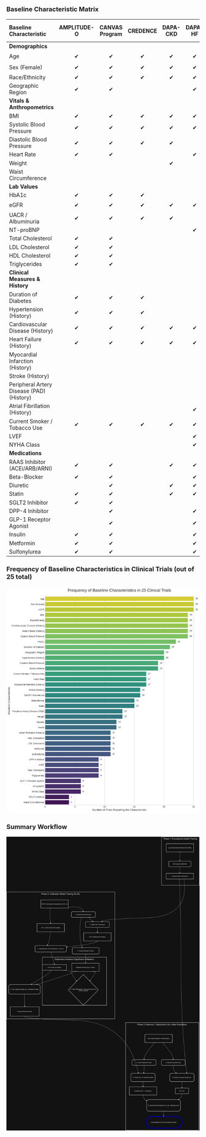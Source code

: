 ### **Baseline Characteristic Matrix**

| Baseline Characteristic | AMPLITUDE-O | CANVAS Program | CREDENCE | DAPA-CKD | DAPA-HF | DECLARE-TIMI 58 | DELIVER | ELIXA | EMPEROR-Preserved | EMPEROR-Reduced | EMPA-KIDNEY | EMPA-REG OUTCOME | EXSCEL | FLOW | HARMONY | LEADER | PIONEER 6 | REWIND | SCORED | SELECT | SOLOIST-WHF | SOUL | SURPASS-CVOT | SUSTAIN-6 | VERTIS CV | Total | In All Studies? |
| :--- | :---: | :---: | :---: | :---: | :---: | :---: | :---: | :---: | :---: | :---: | :---: | :---: | :---: | :---: | :---: | :---: | :---: | :---: | :---: | :---: | :---: | :---: | :---: | :---: | :---: | :---: | :---: |
| **Demographics** | | | | | | | | | | | | | | | | | | | | | | | | | | | |
| Age | ✔ | ✔ | ✔ | ✔ | ✔ | ✔ | ✔ | ✔ | ✔ | ✔ | ✔ | ✔ | ✔ | ✔ | ✔ | ✔ | ✔ | ✔ | ✔ | ✔ | ✔ | ✔ | ✔ | ✔ | ✔ | **25** | ⭐ |
| Sex (Female) | ✔ | ✔ | ✔ | ✔ | ✔ | ✔ | ✔ | ✔ | ✔ | ✔ | ✔ | ✔ | ✔ | ✔ | ✔ | ✔ | ✔ | ✔ | ✔ | ✔ | ✔ | ✔ | ✔ | ✔ | ✔ | **25** | ⭐ |
| Race/Ethnicity | ✔ | ✔ | ✔ | ✔ | ✔ | ✔ | ✔ | ✔ | ✔ | ✔ | ✔ | ✔ | ✔ | ✔ | ✔ | ✔ | ✔ | ✔ | ✔ | ✔ | ✔ | ✔ | | ✔ | ✔ | **24** | |
| Geographic Region | ✔ | ✔ | | | ✔ | ✔ | ✔ | ✔ | ✔ | ✔ | | | ✔ | ✔ | ✔ | ✔ | | ✔ | ✔ | | ✔ | | ✔ | | ✔ | **20** | |
| **Vitals & Anthropometrics** | | | | | | | | | | | | | | | | | | | | | | | | | | | |
| BMI | ✔ | ✔ | ✔ | ✔ | ✔ | ✔ | ✔ | ✔ | ✔ | ✔ | ✔ | ✔ | ✔ | ✔ | ✔ | ✔ | ✔ | ✔ | ✔ | ✔ | ✔ | ✔ | ✔ | | ✔ | **24** | |
| Systolic Blood Pressure | ✔ | ✔ | ✔ | ✔ | ✔ | ✔ | ✔ | ✔ | ✔ | ✔ | | ✔ | ✔ | ✔ | ✔ | ✔ | ✔ | ✔ | ✔ | ✔ | ✔ | ✔ | ✔ | ✔ | ✔ | **24** | |
| Diastolic Blood Pressure | ✔ | ✔ | ✔ | ✔ | | ✔ | | ✔ | | | | ✔ | | ✔ | ✔ | ✔ | ✔ | ✔ | | ✔ | ✔ | ✔ | ✔ | ✔ | ✔ | **19** | |
| Heart Rate | ✔ | ✔ | | | ✔ | | ✔ | ✔ | ✔ | ✔ | | ✔ | | | ✔ | ✔ | | ✔ | ✔ | | ✔ | | ✔ | | ✔ | **17** | |
| Weight | | | | ✔ | | | | ✔ | | | | ✔ | | ✔ | | ✔ | ✔ | | | ✔ | | ✔ | ✔ | ✔ | ✔ | **13** | |
| Waist Circumference | | | | | | | | | | | | ✔ | | | | ✔ | | | | ✔ | | | | | | **4** | |
| **Lab Values** | | | | | | | | | | | | | | | | | | | | | | | | | | | |
| HbA1c | ✔ | ✔ | ✔ | | | ✔ | | ✔ | | ✔ | ✔ | ✔ | ✔ | ✔ | ✔ | ✔ | ✔ | ✔ | ✔ | ✔ | ✔ | | ✔ | ✔ | ✔ | **22** | |
| eGFR | ✔ | ✔ | ✔ | ✔ | ✔ | ✔ | ✔ | ✔ | ✔ | ✔ | ✔ | ✔ | ✔ | ✔ | ✔ | ✔ | ✔ | ✔ | ✔ | ✔ | ✔ | ✔ | ✔ | ✔ | ✔ | **25** | ⭐ |
| UACR / Albuminuria | ✔ | ✔ | ✔ | ✔ | | | | ✔ | | | ✔ | ✔ | ✔ | ✔ | | ✔ | | | ✔ | | ✔ | | | | ✔ | **16** | |
| NT-proBNP | | | | | ✔ | | ✔ | | ✔ | ✔ | | | | | | | | | | | ✔ | | | | | **6** | |
| Total Cholesterol | ✔ | ✔ | | | | | | | | | | ✔ | | | ✔ | ✔ | | | | | | | ✔ | | ✔ | **9** | |
| LDL Cholesterol | ✔ | ✔ | | | | | | ✔ | | | | ✔ | | | ✔ | ✔ | ✔ | | | | | | ✔ | ✔ | ✔ | **11** | |
| HDL Cholesterol | ✔ | ✔ | | | | | | ✔ | | | | ✔ | | | ✔ | ✔ | ✔ | | | | | | ✔ | ✔ | ✔ | **11** | |
| Triglycerides | ✔ | ✔ | | | | | | | | | | ✔ | | | ✔ | ✔ | | | | | | | ✔ | | ✔ | **9** | |
| **Clinical Measures & History** | | | | | | | | | | | | | | | | | | | | | | | | | | | |
| Duration of Diabetes | ✔ | ✔ | ✔ | | | ✔ | ✔ | ✔ | | | | ✔ | ✔ | ✔ | ✔ | ✔ | ✔ | ✔ | | | ✔ | ✔ | ✔ | ✔ | ✔ | **21** | |
| Hypertension (History) | ✔ | ✔ | ✔ | | | ✔ | ✔ | ✔ | | ✔ | | ✔ | ✔ | | ✔ | ✔ | | ✔ | | ✔ | | ✔ | ✔ | ✔ | ✔ | **20** | |
| Cardiovascular Disease (History) | ✔ | ✔ | ✔ | ✔ | ✔ | ✔ | | ✔ | | | ✔ | ✔ | ✔ | ✔ | ✔ | ✔ | ✔ | ✔ | ✔ | ✔ | ✔ | ✔ | ✔ | ✔ | ✔ | **24** | |
| Heart Failure (History) | ✔ | ✔ | ✔ | ✔ | ✔ | ✔ | ✔ | ✔ | ✔ | ✔ | ✔ | ✔ | ✔ | ✔ | ✔ | ✔ | | ✔ | ✔ | ✔ | ✔ | ✔ | | ✔ | ✔ | **24** | |
| Myocardial Infarction (History) | | | | | | ✔ | | ✔ | | | | ✔ | ✔ | ✔ | ✔ | ✔ | ✔ | ✔ | ✔ | ✔ | | ✔ | ✔ | ✔ | ✔ | **17** | |
| Stroke (History) | | | | | | ✔ | | ✔ | | | | ✔ | ✔ | ✔ | ✔ | ✔ | | ✔ | ✔ | ✔ | | ✔ | ✔ | ✔ | ✔ | **16** | |
| Peripheral Artery Disease (PAD) (History) | | | | | | ✔ | | ✔ | | | | ✔ | ✔ | ✔ | ✔ | ✔ | | ✔ | | ✔ | | ✔ | ✔ | | ✔ | **13** | |
| Atrial Fibrillation (History) | | | | | ✔ | | ✔ | ✔ | | ✔ | | | ✔ | | ✔ | ✔ | | | | ✔ | | ✔ | | | | **11** | |
| Current Smoker / Tobacco Use | ✔ | ✔ | ✔ | ✔ | ✔ | | | ✔ | | | | ✔ | ✔ | ✔ | ✔ | | ✔ | ✔ | | | | ✔ | ✔ | | ✔ | **17** | |
| LVEF | | | | | ✔ | | ✔ | | ✔ | ✔ | ✔ | | | | | | | | ✔ | | ✔ | ✔ | | | | **9** | |
| NYHA Class | | | | | ✔ | | ✔ | | ✔ | ✔ | | | | | | | | | | | | ✔ | | | | **6** | |
| **Medications** | | | | | | | | | | | | | | | | | | | | | | | | | | | |
| RAAS Inhibitor (ACEi/ARB/ARNI) | ✔ | ✔ | | ✔ | ✔ | ✔ | ✔ | | ✔ | ✔ | | | ✔ | | ✔ | ✔ | | ✔ | ✔ | | ✔ | ✔ | | ✔ | ✔ | **19** | |
| Beta-Blocker | ✔ | ✔ | | | ✔ | ✔ | | | | ✔ | | | ✔ | | ✔ | ✔ | | ✔ | | | ✔ | ✔ | | ✔ | ✔ | **15** | |
| Diuretic | | ✔ | | ✔ | ✔ | ✔ | | | | ✔ | | | ✔ | | ✔ | | | ✔ | ✔ | | ✔ | ✔ | | | | **12** | |
| Statin | ✔ | ✔ | | ✔ | ✔ | ✔ | | | | ✔ | | | ✔ | | ✔ | ✔ | | ✔ | | | ✔ | ✔ | ✔ | | ✔ | **15** | |
| SGLT2 Inhibitor | ✔ | ✔ | | | | | | | | | | | | | | | | | | | | | ✔ | | | **4** | |
| DPP-4 Inhibitor | | ✔ | | | ✔ | ✔ | | | | | | | ✔ | | ✔ | | | ✔ | ✔ | | | ✔ | | | | **9** | |
| GLP-1 Receptor Agonist | | ✔ | | | ✔ | ✔ | | | | | | | | | ✔ | | | | | | | ✔ | | | | **6** | |
| Insulin | ✔ | ✔ | | | ✔ | ✔ | | | | ✔ | | | ✔ | | ✔ | | | ✔ | ✔ | | | ✔ | | ✔ | | **12** | |
| Metformin | ✔ | ✔ | | | ✔ | ✔ | | | | | | | ✔ | | ✔ | | | ✔ | ✔ | | | ✔ | ✔ | | | **11** | |
| Sulfonylurea | ✔ | ✔ | | | ✔ | ✔ | | | | | | | ✔ | | ✔ | | | ✔ | ✔ | | | ✔ | | ✔ | | **11** | |


### **Frequency of Baseline Characteristics in Clinical Trials (out of 25 total)**
![Frequency of Baseline Characteristics](images/baseline_characteristics_frequency.png)

### **Summary Workflow**
![Workflow Summary Diagram](images/CF_Workflow_08_06_25.drawio.png)
